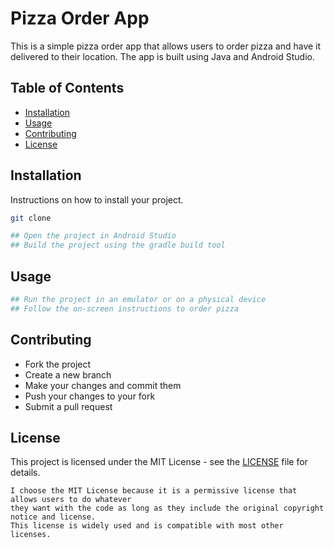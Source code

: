 # Pizza Order App
This is a simple pizza order app that allows users to order pizza and have it delivered to their location. The app is built using Java and Android Studio.

## Table of Contents

- [Installation](#installation)
- [Usage](#usage)
- [Contributing](#contributing)
- [License](#license)

## Installation

Instructions on how to install your project.

```bash
git clone

## Open the project in Android Studio
## Build the project using the gradle build tool
```

## Usage

```bash
## Run the project in an emulator or on a physical device
## Follow the on-screen instructions to order pizza
```

## Contributing

* Fork the project
* Create a new branch
* Make your changes and commit them
* Push your changes to your fork
* Submit a pull request

## License

This project is licensed under the MIT License - see the [LICENSE](LICENSE) file for details.

```text
I choose the MIT License because it is a permissive license that allows users to do whatever 
they want with the code as long as they include the original copyright notice and license. 
This license is widely used and is compatible with most other licenses.
```
